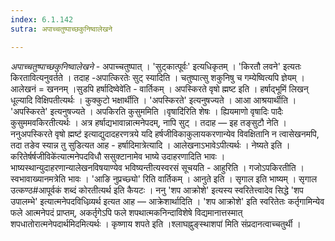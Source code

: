 ```yaml
---
index: 6.1.142
sutra: अपाच्चतुष्पाच्छकुनिष्वालेखने

---
```

_अपाच्चतुष्पाच्छकुनिष्वालेखने_ - अपाच्चतुष्पात् । 'सुट्कात्पूर्वः' इत्यधिकृतम् । 'किरतौ लवने' इत्यतः किरतावित्यनुवर्तते । तदाह -अपात्किरतेः सुट् स्यादिति । चतुष्पात्सु शकुनिषु च गम्येष्वित्यपि ज्ञेयम् । आलेखनं = खननम् ।सुडपि हर्षादिष्वेवे॑ति - वार्तिकम् । अपस्किरते वृषो ह्मष्ट इति । हर्षाद्भूमिं लिखन् धूल्यादि विक्षिपतीत्यर्थः । कुक्कुटो भक्षार्थीति । 'अपस्किरते' इत्यनुषज्यते । आआ आश्रयार्थीति । 'अपस्किरते' इत्यनुषज्यते । अपकिरति कुसुममिति ।वृषादि॑रिति शेषः । ह्यियमाणो वृषादिः पादैः कुसुममवकिरतीत्यर्थः । अत्र हर्षाद्यभावान्नात्मनेपदम्, नापि सुट् । तदाह — इह तङ्सुटौ नेति । ननुअपस्किरते वृषो ह्मष्ट॑ इत्याद्युदादहरणत्रये यदि हर्षजीविकाकुलायकरणान्येव विवक्षितानि न त्वासेखनमपि, तदा तङेव स्यान्न तु सुडित्यत आह - हर्षादिमात्रेत्यादि । आलेखनाऽभावेऽपीत्यर्थः । नेष्यते इति ।करितेर्षर्षजीविके॑त्यात्मनेपदविधौ ससुक्टानामेव भाष्ये उदाहरणादिति भावः । भाष्यस्थान्युदाहरणान्यालेखनविषयाण्येव भविष्यन्तीत्यस्वरसं सूचयति - आहुरिति । गजोऽपकिरतीति । स्वभावाख्यानमत्रेति भावः । 'आङि नुप्रच्छ्यो' रिति वार्तिकम् । आनुते इति । सृगाल इति भाष्यम् । सृगाल उत्कण्ठ#आपूर्वकं शब्दं कोरतीत्यर्थ इति कैयटः । ननु 'शप आक्रोशे' इत्यस्य स्वरितेत्त्वादेव सिद्धे 'शप उपालम्भे' इत्यात्मनेपदविधिव्र्यर्थ इत्यत आह —  आक्रेशार्थादिति । 'शप आक्रोशे' इति स्वरितेतः कर्तृगामिन्येव फले आत्मनेपदं प्राप्तम्, अकर्तृगेऽपि फले शपथात्मकनिन्दाविशेषे विद्यमानात्तस्मात् शपधातोरात्मनेपदार्थमिदमित्यर्थः । कृष्णाय शपते इति ।श्लाघह्नुङ्स्थाशपा॑ मिति संप्रदानत्वाच्चतुर्थी ।